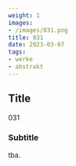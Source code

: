 ```yaml
---
weight: 1
images:
- /images/031.png
title: 031
date: 2023-03-07
tags:
- werke
- abstrakt
---
```


## Title
031

### Subtitle
tba.